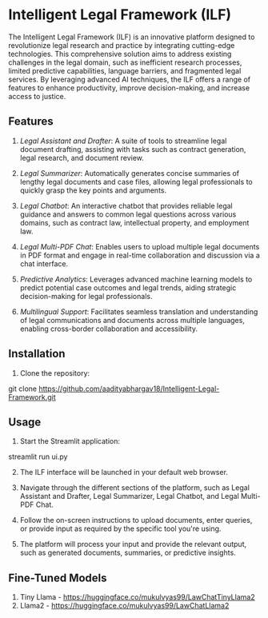 # Intelligent Legal Framework (ILF)

The Intelligent Legal Framework (ILF) is an innovative platform designed to revolutionize legal research and practice by integrating cutting-edge technologies. This comprehensive solution aims to address existing challenges in the legal domain, such as inefficient research processes, limited predictive capabilities, language barriers, and fragmented legal services. By leveraging advanced AI techniques, the ILF offers a range of features to enhance productivity, improve decision-making, and increase access to justice.

## Features

1. *Legal Assistant and Drafter*: A suite of tools to streamline legal document drafting, assisting with tasks such as contract generation, legal research, and document review.

2. *Legal Summarizer*: Automatically generates concise summaries of lengthy legal documents and case files, allowing legal professionals to quickly grasp the key points and arguments.

3. *Legal Chatbot*: An interactive chatbot that provides reliable legal guidance and answers to common legal questions across various domains, such as contract law, intellectual property, and employment law.

4. *Legal Multi-PDF Chat*: Enables users to upload multiple legal documents in PDF format and engage in real-time collaboration and discussion via a chat interface.

5. *Predictive Analytics*: Leverages advanced machine learning models to predict potential case outcomes and legal trends, aiding strategic decision-making for legal professionals.

6. *Multilingual Support*: Facilitates seamless translation and understanding of legal communications and documents across multiple languages, enabling cross-border collaboration and accessibility.

## Installation

1. Clone the repository:

git clone https://github.com/aadityabhargav18/Intelligent-Legal-Framework.git


## Usage

1. Start the Streamlit application:

streamlit run ui.py

2. The ILF interface will be launched in your default web browser.

3. Navigate through the different sections of the platform, such as Legal Assistant and Drafter, Legal Summarizer, Legal Chatbot, and Legal Multi-PDF Chat.

4. Follow the on-screen instructions to upload documents, enter queries, or provide input as required by the specific tool you're using.

5. The platform will process your input and provide the relevant output, such as generated documents, summaries, or predictive insights.

## Fine-Tuned Models 

1. Tiny Llama - https://huggingface.co/mukulvyas99/LawChatTinyLlama2
2. Llama2 - https://huggingface.co/mukulvyas99/LawChatLlama2

